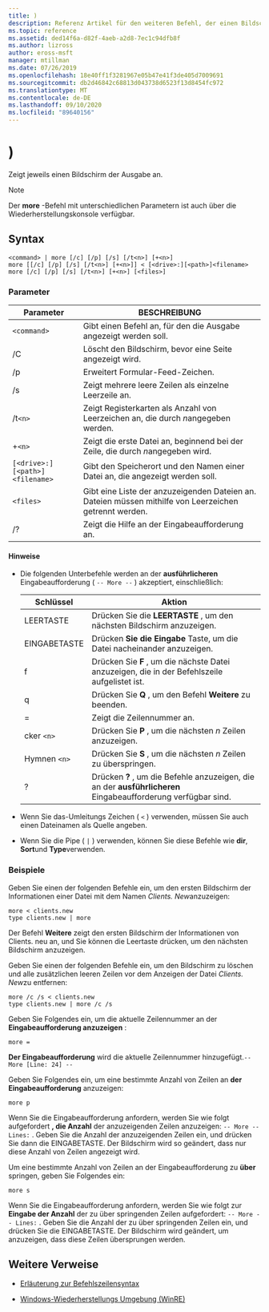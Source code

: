```yaml
---
title: )
description: Referenz Artikel für den weiteren Befehl, der einen Bildschirm der Ausgabe gleichzeitig anzeigt.
ms.topic: reference
ms.assetid: ded14f6a-d82f-4aeb-a2d8-7ec1c94dfb8f
ms.author: lizross
author: eross-msft
manager: mtillman
ms.date: 07/26/2019
ms.openlocfilehash: 18e40ff1f3281967e05b47e41f3de405d7009691
ms.sourcegitcommit: db2d46842c68813d043738d6523f13d8454fc972
ms.translationtype: MT
ms.contentlocale: de-DE
ms.lasthandoff: 09/10/2020
ms.locfileid: "89640156"
---
```

# <a name="more"></a>)

Zeigt jeweils einen Bildschirm der Ausgabe an.

> [!NOTE]
> Der **more** -Befehl mit unterschiedlichen Parametern ist auch über die Wiederherstellungskonsole verfügbar.

## <a name="syntax"></a>Syntax

```
<command> | more [/c] [/p] [/s] [/t<n>] [+<n>]
more [[/c] [/p] [/s] [/t<n>] [+<n>]] < [<drive>:][<path>]<filename>
more [/c] [/p] [/s] [/t<n>] [+<n>] [<files>]
```

### <a name="parameters"></a>Parameter

| Parameter | BESCHREIBUNG |
| --------- | ----------- |
| `<command>` | Gibt einen Befehl an, für den die Ausgabe angezeigt werden soll. |
| /C | Löscht den Bildschirm, bevor eine Seite angezeigt wird. |
| /p | Erweitert Formular-Feed-Zeichen. |
| /s | Zeigt mehrere leere Zeilen als einzelne Leerzeile an. |
| /t`<n>` | Zeigt Registerkarten als Anzahl von Leerzeichen an, die durch *n*angegeben werden. |
| +`<n>` | Zeigt die erste Datei an, beginnend bei der Zeile, die durch *n*angegeben wird. |
| `[<drive>:][<path>]<filename>` | Gibt den Speicherort und den Namen einer Datei an, die angezeigt werden soll. |
| `<files>` | Gibt eine Liste der anzuzeigenden Dateien an. Dateien müssen mithilfe von Leerzeichen getrennt werden. |
| /? | Zeigt die Hilfe an der Eingabeaufforderung an. |

#### <a name="remarks"></a>Hinweise

- Die folgenden Unterbefehle werden an der **ausführlicheren** Eingabeaufforderung ( `-- More --` ) akzeptiert, einschließlich:

    | Schlüssel | Aktion |
    | --- | ------ |
    | LEERTASTE | Drücken Sie die **LEERTASTE** , um den nächsten Bildschirm anzuzeigen. |
    | EINGABETASTE | Drücken **Sie die Eingabe** Taste, um die Datei nacheinander anzuzeigen. |
    | f | Drücken Sie **F** , um die nächste Datei anzuzeigen, die in der Befehlszeile aufgelistet ist. |
    | q | Drücken Sie **Q** , um den Befehl **Weitere** zu beenden. |
    | = | Zeigt die Zeilennummer an. |
    | cker `<n>` | Drücken Sie **P** , um die nächsten *n* Zeilen anzuzeigen. |
    | Hymnen `<n>` | Drücken Sie **S** , um die nächsten *n* Zeilen zu überspringen. |
    | ? | Drücken **?** , um die Befehle anzuzeigen, die an der **ausführlicheren** Eingabeaufforderung verfügbar sind.|

- Wenn Sie das-Umleitungs Zeichen ( `<` ) verwenden, müssen Sie auch einen Dateinamen als Quelle angeben.

- Wenn Sie die Pipe ( `|` ) verwenden, können Sie diese Befehle wie **dir**, **Sort**und **Type**verwenden.

### <a name="examples"></a>Beispiele

Geben Sie einen der folgenden Befehle ein, um den ersten Bildschirm der Informationen einer Datei mit dem Namen *Clients. New*anzuzeigen:

```
more < clients.new
type clients.new | more
```

Der Befehl **Weitere** zeigt den ersten Bildschirm der Informationen von Clients. neu an, und Sie können die Leertaste drücken, um den nächsten Bildschirm anzuzeigen.

Geben Sie einen der folgenden Befehle ein, um den Bildschirm zu löschen und alle zusätzlichen leeren Zeilen vor dem Anzeigen der Datei *Clients. New*zu entfernen:

```
more /c /s < clients.new
type clients.new | more /c /s
```

Geben Sie Folgendes ein, um die aktuelle Zeilennummer an der **Eingabeaufforderung anzuzeigen** :

```
more =
```

**Der Eingabeaufforderung** wird die aktuelle Zeilennummer hinzugefügt.`-- More [Line: 24] --`

Geben Sie Folgendes ein, um eine bestimmte Anzahl von Zeilen an **der Eingabeaufforderung** anzuzeigen:

```
more p
```

Wenn Sie die Eingabeaufforderung anfordern, werden Sie wie folgt aufgefordert **, die Anzahl** der anzuzeigenden Zeilen anzuzeigen: `-- More -- Lines:` . Geben Sie die Anzahl der anzuzeigenden Zeilen ein, und drücken Sie dann die EINGABETASTE. Der Bildschirm wird so geändert, dass nur diese Anzahl von Zeilen angezeigt wird.

Um eine bestimmte Anzahl von Zeilen an der Eingabeaufforderung zu **über** springen, geben Sie Folgendes ein:

```
more s
```

Wenn Sie die Eingabeaufforderung anfordern, werden Sie wie folgt zur **Eingabe der Anzahl** der zu über springenden Zeilen aufgefordert: `-- More -- Lines:` . Geben Sie die Anzahl der zu über springenden Zeilen ein, und drücken Sie die EINGABETASTE. Der Bildschirm wird geändert, um anzuzeigen, dass diese Zeilen übersprungen werden.

## <a name="additional-references"></a>Weitere Verweise

- [Erläuterung zur Befehlszeilensyntax](command-line-syntax-key.md)

- [Windows-Wiederherstellungs Umgebung (WinRE)](/windows-hardware/manufacture/desktop/windows-recovery-environment--windows-re--technical-reference)
